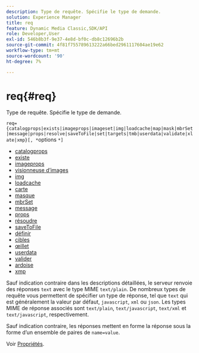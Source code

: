 ```yaml
---
description: Type de requête. Spécifie le type de demande.
solution: Experience Manager
title: req
feature: Dynamic Media Classic,SDK/API
role: Developer,User
exl-id: 546b8b3f-9e37-4e8d-bf0c-db8c12696b2b
source-git-commit: 4f81f755789613222a66bed2961117604ae19e62
workflow-type: tm+mt
source-wordcount: '90'
ht-degree: 7%

---
```


# req{#req}

Type de requête. Spécifie le type de demande.

`req={catalogprops|exists|imageprops|imageset|img|loadcache|map|mask|mbrSet|message|props|resolve|saveToFile|set|targets|tmb|userdata|validate|xlate|xmp}[, *`options `*]`

* [catalogprops](r-catalogprops.md)
* [existe](r-exists.md)
* [imageprops](r-imageprops.md)
* [visionneuse d’images](r-imageset-req.md)
* [img](r-img.md)
* [loadcache](r-loadcache.md)
* [carte](r-map-req.md)
* [masque](r-mask-req.md)
* [mbrSet](r-mbrset.md)
* [message](r-message.md)
* [props](r-props.md)
* [résoudre](r-resolve.md)
* [saveToFile](r-savetofile.md)
* [définir](r-set.md)
* [cibles](r-targets.md)
* [œillet](r-tmb.md)
* [userdata](r-userdata.md)
* [valider](r-is-http-validate.md)
* [ardoise](r-xlate.md)
* [xmp](r-xmp.md)

Sauf indication contraire dans les descriptions détaillées, le serveur renvoie des réponses `text` avec le type MIME `text/plain`. De nombreux types de requête vous permettent de spécifier un type de réponse, tel que `text` qui est généralement la valeur par défaut, `javascript`, `xml` ou `json`. Les types MIME de réponse associés sont `text/plain`, `text/javascript`, `text/xml` et `text/javascript`, respectivement.

Sauf indication contraire, les réponses mettent en forme la réponse sous la forme d’un ensemble de paires de `name=value`.

Voir [Propriétés](../../../../../../is-api/http-ref/image-serving-api-ref/c-http-protocol-reference/c-response-data/c-properties/c-properties.md#concept-49c609fd6de942cab422ee412353c9d9).
